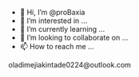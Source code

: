 - 👋 Hi, I’m @proBaxia
- 👀 I’m interested in ...
- 🌱 I’m currently learning ...
- 💞️ I’m looking to collaborate on ...
- 📫 How to reach me ...

<!---
proBaxia/proBaxia is a ✨ special ✨ repository because its `README.md` (this file) appears on your GitHub profile.
You can click the Preview link to take a look at your changes.
---> oladimejiakintade0224@outlook.com 
